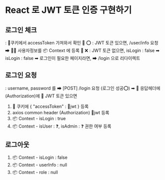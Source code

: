 # React 로 JWT 토큰 인증 구현하기

## 로그인 체크
: 🍪쿠키에서 accessToken 가져와서 확인
💍 ⭕ : JWT 토큰 있으면, 
        /user/info 요청 
        ➡ 👨‍💼 사용자정보를 📦 Context 에 등록
💍 ❌ : JWT 토큰 없으면, isLogin : false
        ➡ isLogin : false
        ➡ 로그인이 필요한 페이지라면, ➡ /login 으로 리다이렉트
## 로그인 요청
: username, password 를 ➡ [POST] /login 요청
  (로그인 성공⭕) 
  ➡ 🎫 응답헤더에 (Authorization)에 💍 JWT 토큰 있으면
  1. 🍪 쿠키에 { "accessToken" : 💍jwt } 등록
  2. axios common header (Authorization) 💍jwt 등록
  3. 📦 Context - isLogin : true
  4. 📦 Context - isUser  : ❓, isAdmin : ❓ 권한 여부 등록


## 로그아웃
1. 📦 Context - isLogin  : false
2. 📦 Context - userInfo : null
3. 📦 Context - role     : null